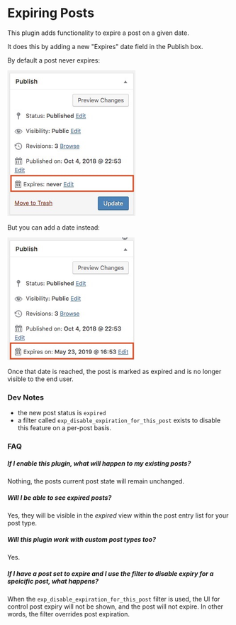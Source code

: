 # Expiring Posts
This plugin adds functionality to expire a post on a given date.

It does this by adding a new "Expires" date field in the Publish box. 

By default a post never expires:

![Default expiry state](expiry_default.jpg)

But you can add a date instead:

![Expiry set](expiry_set.jpg)

Once that date is reached, the post is marked as expired and is no longer visible to the end user.

### Dev Notes
* the new post status is `expired`
* a filter called `exp_disable_expiration_for_this_post` exists to disable this feature on a per-post basis.

### FAQ
##### If I enable this plugin, what will happen to my existing posts?
Nothing, the posts current post state will remain unchanged.

##### Will I be able to see expired posts?
Yes, they will be visible in the _expired_ view within the post entry list for your post type.

##### Will this plugin work with custom post types too?
Yes.

##### If I have a post set to expire and I use the filter to disable expiry for a speicific post, what happens?
When the `exp_disable_expiration_for_this_post` filter is used, the UI for control post expiry will not be shown, and the post will not expire. In other words, the filter overrides post expiration.

